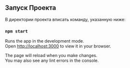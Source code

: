 ## Запуск Проекта

В директории проекта вписать команду, указанную ниже: 

### `npm start`

Runs the app in the development mode.\
Open [http://localhost:3000](http://localhost:3000) to view it in your browser.

The page will reload when you make changes.\
You may also see any lint errors in the console.

